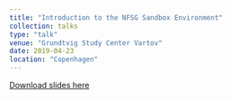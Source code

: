 ```yaml
---
title: "Introduction to the NFSG Sandbox Environment"
collection: talks
type: "talk"
venue: "Grundtvig Study Center Vartov"
date: 2019-04-23
location: "Copenhagen"
---
```


[Download slides here](http://knielbo.github.io/files/kln_nfsgsandbox.pdf)
